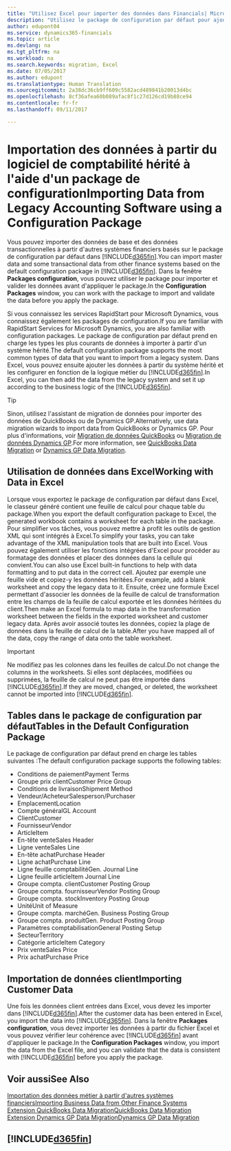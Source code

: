 ```yaml
---
title: "Utilisez Excel pour importer des données dans Financials| Microsoft Docs"
description: "Utilisez le package de configuration par défaut pour ajouter des données client dans Excel et les importer ensuite dans Dynamics 365 for Financials."
author: edupont04
ms.service: dynamics365-financials
ms.topic: article
ms.devlang: na
ms.tgt_pltfrm: na
ms.workload: na
ms.search.keywords: migration, Excel
ms.date: 07/05/2017
ms.author: edupont
ms.translationtype: Human Translation
ms.sourcegitcommit: 2a38dc36cb9ff609c5582acd489841b20013d4bc
ms.openlocfilehash: 8cf36afea60b089afac8f1c27d126cd19b88ce94
ms.contentlocale: fr-fr
ms.lasthandoff: 09/11/2017

---
```

# <a name="importing-data-from-legacy-accounting-software-using-a-configuration-package"></a><span data-ttu-id="06041-103">Importation des données à partir du logiciel de comptabilité hérité à l'aide d'un package de configuration</span><span class="sxs-lookup"><span data-stu-id="06041-103">Importing Data from Legacy Accounting Software using a Configuration Package</span></span>
<span data-ttu-id="06041-104">Vous pouvez importer des données de base et des données transactionnelles à partir d'autres systèmes financiers basés sur le package de configuration par défaut dans [!INCLUDE[d365fin](includes/d365fin_md.md)].</span><span class="sxs-lookup"><span data-stu-id="06041-104">You can import master data and some transactional data from other finance systems based on the default configuration package in [!INCLUDE[d365fin](includes/d365fin_md.md)].</span></span> <span data-ttu-id="06041-105">Dans la fenêtre **Packages configuration**, vous pouvez utiliser le package pour importer et valider les données avant d'appliquer le package.</span><span class="sxs-lookup"><span data-stu-id="06041-105">In the **Configuration Packages** window, you can work with the package to import and validate the data before you apply the package.</span></span>  

<span data-ttu-id="06041-106">Si vous connaissez les services RapidStart pour Microsoft Dynamics, vous connaissez également les packages de configuration.</span><span class="sxs-lookup"><span data-stu-id="06041-106">If you are familiar with RapidStart Services for Microsoft Dynamics, you are also familiar with configuration packages.</span></span> <span data-ttu-id="06041-107">Le package de configuration par défaut prend en charge les types les plus courants de données à importer à partir d'un système hérité.</span><span class="sxs-lookup"><span data-stu-id="06041-107">The default configuration package supports the most common types of data that you want to import from a legacy system.</span></span> <span data-ttu-id="06041-108">Dans Excel, vous pouvez ensuite ajouter les données à partir du système hérité et les configurer en fonction de la logique métier du [!INCLUDE[d365fin](includes/d365fin_md.md)].</span><span class="sxs-lookup"><span data-stu-id="06041-108">In Excel, you can then add the data from the legacy system and set it up according to the business logic of the [!INCLUDE[d365fin](includes/d365fin_md.md)].</span></span>  

> [!TIP]  
>   <span data-ttu-id="06041-109">Sinon, utilisez l'assistant de migration de données pour importer des données de QuickBooks ou de Dynamics GP.</span><span class="sxs-lookup"><span data-stu-id="06041-109">Alternatively, use data migration wizards to import data from QuickBooks or Dynamics GP.</span></span> <span data-ttu-id="06041-110">Pour plus d'informations, voir [Migration de données QuickBooks](ui-extensions-quickbooks-data-migration.md) ou [Migration de données Dynamics GP](ui-extensions-dynamicsgp-data-migration.md).</span><span class="sxs-lookup"><span data-stu-id="06041-110">For more information, see [QuickBooks Data Migration](ui-extensions-quickbooks-data-migration.md) or [Dynamics GP Data Migration](ui-extensions-dynamicsgp-data-migration.md).</span></span>  

## <a name="working-with-data-in-excel"></a><span data-ttu-id="06041-111">Utilisation de données dans Excel</span><span class="sxs-lookup"><span data-stu-id="06041-111">Working with Data in Excel</span></span>
<span data-ttu-id="06041-112">Lorsque vous exportez le package de configuration par défaut dans Excel, le classeur généré contient une feuille de calcul pour chaque table du package.</span><span class="sxs-lookup"><span data-stu-id="06041-112">When you export the default configuration package to Excel, the generated workbook contains a worksheet for each table in the package.</span></span> <span data-ttu-id="06041-113">Pour simplifier vos tâches, vous pouvez mettre à profit les outils de gestion XML qui sont intégrés à Excel.</span><span class="sxs-lookup"><span data-stu-id="06041-113">To simplify your tasks, you can take advantage of the XML manipulation tools that are built into Excel.</span></span> <span data-ttu-id="06041-114">Vous pouvez également utiliser les fonctions intégrées d'Excel pour procéder au formatage des données et placer des données dans la cellule qui convient.</span><span class="sxs-lookup"><span data-stu-id="06041-114">You can also use Excel built-in functions to help with data formatting and to put data in the correct cell.</span></span> <span data-ttu-id="06041-115">Ajoutez par exemple une feuille vide et copiez-y les données héritées.</span><span class="sxs-lookup"><span data-stu-id="06041-115">For example, add a blank worksheet and copy the legacy data to it.</span></span> <span data-ttu-id="06041-116">Ensuite, créez une formule Excel permettant d'associer les données de la feuille de calcul de transformation entre les champs de la feuille de calcul exportée et les données héritées du client.</span><span class="sxs-lookup"><span data-stu-id="06041-116">Then make an Excel formula to map data in the transformation worksheet between the fields in the exported worksheet and customer legacy data.</span></span> <span data-ttu-id="06041-117">Après avoir associé toutes les données, copiez la plage de données dans la feuille de calcul de la table.</span><span class="sxs-lookup"><span data-stu-id="06041-117">After you have mapped all of the data, copy the range of data onto the table worksheet.</span></span>  

> [!IMPORTANT]  
>  <span data-ttu-id="06041-118">Ne modifiez pas les colonnes dans les feuilles de calcul.</span><span class="sxs-lookup"><span data-stu-id="06041-118">Do not change the columns in the worksheets.</span></span> <span data-ttu-id="06041-119">Si elles sont déplacées, modifiées ou supprimées, la feuille de calcul ne peut pas être importée dans [!INCLUDE[d365fin](includes/d365fin_md.md)].</span><span class="sxs-lookup"><span data-stu-id="06041-119">If they are moved, changed, or deleted, the worksheet cannot be imported into [!INCLUDE[d365fin](includes/d365fin_md.md)].</span></span>

## <a name="tables-in-the-default-configuration-package"></a><span data-ttu-id="06041-120">Tables dans le package de configuration par défaut</span><span class="sxs-lookup"><span data-stu-id="06041-120">Tables in the Default Configuration Package</span></span>
<span data-ttu-id="06041-121">Le package de configuration par défaut prend en charge les tables suivantes :</span><span class="sxs-lookup"><span data-stu-id="06041-121">The default configuration package supports the following tables:</span></span>

-   <span data-ttu-id="06041-122">Conditions de paiement</span><span class="sxs-lookup"><span data-stu-id="06041-122">Payment Terms</span></span>
-   <span data-ttu-id="06041-123">Groupe prix client</span><span class="sxs-lookup"><span data-stu-id="06041-123">Customer Price Group</span></span>
-   <span data-ttu-id="06041-124">Conditions de livraison</span><span class="sxs-lookup"><span data-stu-id="06041-124">Shipment Method</span></span>
-   <span data-ttu-id="06041-125">Vendeur/Acheteur</span><span class="sxs-lookup"><span data-stu-id="06041-125">Salesperson/Purchaser</span></span>
-   <span data-ttu-id="06041-126">Emplacement</span><span class="sxs-lookup"><span data-stu-id="06041-126">Location</span></span>
-   <span data-ttu-id="06041-127">Compte général</span><span class="sxs-lookup"><span data-stu-id="06041-127">GL Account</span></span>
-   <span data-ttu-id="06041-128">Client</span><span class="sxs-lookup"><span data-stu-id="06041-128">Customer</span></span>
-   <span data-ttu-id="06041-129">Fournisseur</span><span class="sxs-lookup"><span data-stu-id="06041-129">Vendor</span></span>
-   <span data-ttu-id="06041-130">Article</span><span class="sxs-lookup"><span data-stu-id="06041-130">Item</span></span>
-   <span data-ttu-id="06041-131">En-tête vente</span><span class="sxs-lookup"><span data-stu-id="06041-131">Sales Header</span></span>
-   <span data-ttu-id="06041-132">Ligne vente</span><span class="sxs-lookup"><span data-stu-id="06041-132">Sales Line</span></span>
-   <span data-ttu-id="06041-133">En-tête achat</span><span class="sxs-lookup"><span data-stu-id="06041-133">Purchase Header</span></span>
-   <span data-ttu-id="06041-134">Ligne achat</span><span class="sxs-lookup"><span data-stu-id="06041-134">Purchase Line</span></span>
-   <span data-ttu-id="06041-135">Ligne feuille comptabilité</span><span class="sxs-lookup"><span data-stu-id="06041-135">Gen. Journal Line</span></span>
-   <span data-ttu-id="06041-136">Ligne feuille article</span><span class="sxs-lookup"><span data-stu-id="06041-136">Item Journal Line</span></span>
-   <span data-ttu-id="06041-137">Groupe compta. client</span><span class="sxs-lookup"><span data-stu-id="06041-137">Customer Posting Group</span></span>
-   <span data-ttu-id="06041-138">Groupe compta. fournisseur</span><span class="sxs-lookup"><span data-stu-id="06041-138">Vendor Posting Group</span></span>
-   <span data-ttu-id="06041-139">Groupe compta. stock</span><span class="sxs-lookup"><span data-stu-id="06041-139">Inventory Posting Group</span></span>
-   <span data-ttu-id="06041-140">Unité</span><span class="sxs-lookup"><span data-stu-id="06041-140">Unit of Measure</span></span>
-   <span data-ttu-id="06041-141">Groupe compta. marché</span><span class="sxs-lookup"><span data-stu-id="06041-141">Gen. Business Posting Group</span></span>
-   <span data-ttu-id="06041-142">Groupe compta. produit</span><span class="sxs-lookup"><span data-stu-id="06041-142">Gen. Product Posting Group</span></span>
-   <span data-ttu-id="06041-143">Paramètres comptabilisation</span><span class="sxs-lookup"><span data-stu-id="06041-143">General Posting Setup</span></span>
-   <span data-ttu-id="06041-144">Secteur</span><span class="sxs-lookup"><span data-stu-id="06041-144">Territory</span></span>
-   <span data-ttu-id="06041-145">Catégorie article</span><span class="sxs-lookup"><span data-stu-id="06041-145">Item Category</span></span>
-   <span data-ttu-id="06041-146">Prix vente</span><span class="sxs-lookup"><span data-stu-id="06041-146">Sales Price</span></span>
-   <span data-ttu-id="06041-147">Prix achat</span><span class="sxs-lookup"><span data-stu-id="06041-147">Purchase Price</span></span>

## <a name="importing-customer-data"></a><span data-ttu-id="06041-148">Importation de données client</span><span class="sxs-lookup"><span data-stu-id="06041-148">Importing Customer Data</span></span>
<span data-ttu-id="06041-149">Une fois les données client entrées dans Excel, vous devez les importer dans [!INCLUDE[d365fin](includes/d365fin_md.md)].</span><span class="sxs-lookup"><span data-stu-id="06041-149">After the customer data has been entered in Excel, you import the data into [!INCLUDE[d365fin](includes/d365fin_md.md)].</span></span> <span data-ttu-id="06041-150">Dans la fenêtre **Packages configuration**, vous devez importer les données à partir du fichier Excel et vous pouvez vérifier leur cohérence avec [!INCLUDE[d365fin](includes/d365fin_md.md)] avant d'appliquer le package.</span><span class="sxs-lookup"><span data-stu-id="06041-150">In the **Configuration Packages** window, you import the data from the Excel file, and you can validate that the data is consistent with [!INCLUDE[d365fin](includes/d365fin_md.md)] before you apply the package.</span></span>

## <a name="see-also"></a><span data-ttu-id="06041-151">Voir aussi</span><span class="sxs-lookup"><span data-stu-id="06041-151">See Also</span></span>
[<span data-ttu-id="06041-152">Importation des données métier à partir d'autres systèmes financiers</span><span class="sxs-lookup"><span data-stu-id="06041-152">Importing Business Data from Other Finance Systems</span></span>](upload-data.md)  
[<span data-ttu-id="06041-153">Extension QuickBooks Data Migration</span><span class="sxs-lookup"><span data-stu-id="06041-153">QuickBooks Data Migration</span></span>](ui-extensions-quickbooks-data-migration.md)  
[<span data-ttu-id="06041-154">Extension Dynamics GP Data Migration</span><span class="sxs-lookup"><span data-stu-id="06041-154">Dynamics GP Data Migration</span></span>](ui-extensions-dynamicsgp-data-migration.md)  

## [!INCLUDE[d365fin](includes/free_trial_md.md)]

